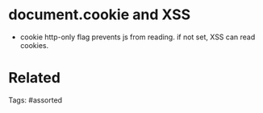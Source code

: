 # document.cookie and XSS
- cookie http-only flag prevents js from reading. if not set, XSS can read cookies.

# Related

Tags:
    #assorted
